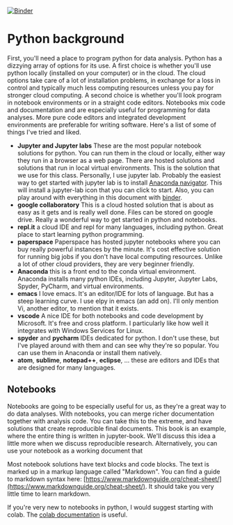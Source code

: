 [![Binder](https://mybinder.org/badge_logo.svg)](https://mybinder.org/v2/gh/smart-stats/ds4bio_book/HEAD)

# Python background

First, you'll need a place to program python for data analysis. Python has a dizzying array of options for its use. 
A first choice is whether you'll use python locally (installed on your computer) or in the cloud. The cloud options
take care of a lot of installation problems, in exchange for a loss in control and typically much less computing
resources unless you pay for stronger cloud computing. A second choice is whether you'll look program in notebook
environments or in a straight code editors. Notebooks mix code and documentation and are especially useful for
programming for data analyses. More pure code editors and integrated development environments are preferable for 
writing software.  Here's a list of some of things I've tried and liked.

* **Jupyter and Jupyter labs** These are the most popular notebook solutions for python. You can run them in the cloud or locally, either way they run in a browser as a web page. There are hosted solutions and solutions that run in local virtual environments. This is the solution that we
use for this class. Personally, I use jupyter lab. Probably the easiest way to get started with jupyter lab is to install [Anaconda navigator](https://docs.anaconda.com/anaconda/navigator/index.html). This will install a jupyter-lab icon that you can click to start.  Also, you can play around with everything in this document with [binder](https://mybinder.org/v2/gh/smart-stats/ds4bio_book/HEAD).
* **google collaboratory** This is a cloud hosted solution that is about as easy as it gets and is really well done. Files can be stored on google drive. Really a wonderful way to get started in python and notebooks.
* **repl.it** a cloud IDE and repl for many languages, including python.  Great place to start learning python programming. 
* **paperspace** Paperspace has hosted jupyter notebooks where you can buy really powerful instances by the minute. It's cost effective solution for running big jobs if you don't have local computing resources. Unlike a lot of other cloud providers, they are very beginner friendly. 
* **Anaconda** this is a front end to the conda virtual environment. Anaconda installs many python IDEs, including Jupyter, Jupyter Labs, Spyder, PyCharm, and virtual environments. 
* **emacs** I love emacs. It's an editor/IDE for lots of language. But has a steep learning curve. I use elpy in emacs (an add on). I'll only mention Vi, another editor, to mention that it exists.
* **vscode** A nice IDE for both notebooks and code development by Microsoft. It's free and cross platform. I particularly like how well it integrates with Windows Services for Linux.
* **spyder** and **pycharm** IDEs dedicated for python. I don't use these, but I've played around with them and can see why they're so popular. You can use them in Anaconda or install them natively.
* **atom**, **sublime**, **notepad++**, **eclipse**, ... these are editors and IDEs that are designed for many languages.

## Notebooks
Notebooks are going to be especially useful for us, as they're a great way to do data analyses. With notebooks, you can merge richer
documentation together with analysis code. You can take this to the extreme, and have solutions that create reproducible final 
documents. This book is an example, where the entire thing is written in jupyter-book. We'll discuss this idea a little more when we discuss reproducible research. Alternatively, you can use your notebook as a working document that 

Most notebook solutions have text blocks and code blocks. The text is marked up in a markup language called "Markdown". You can find a guide to markdown syntax here: [https://www.markdownguide.org/cheat-sheet/](https://www.markdownguide.org/cheat-sheet/). It should take you 
very little time to learn markdown. 

If you're very new to notebooks in python, I would suggest starting with colab. The [colab documentation](https://colab.research.google.com/notebooks/markdown_guide.ipynb) is useful.

